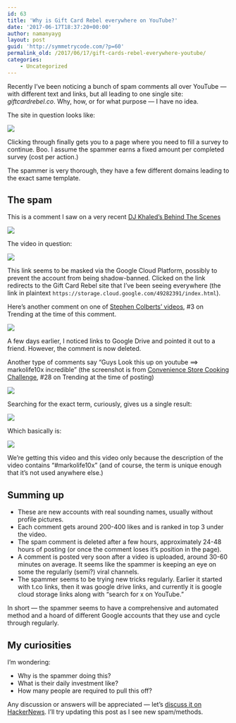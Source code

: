 ```yaml
---
id: 63
title: 'Why is Gift Card Rebel everywhere on YouTube?'
date: '2017-06-17T18:37:20+00:00'
author: namanyayg
layout: post
guid: 'http://symmetrycode.com/?p=60'
permalink_old: /2017/06/17/gift-cards-rebel-everywhere-youtube/
categories:
    - Uncategorized
---
```


Recently I’ve been noticing a bunch of spam comments all over YouTube — with different text and links, but all leading to one single site: *giftcardrebel.co*. Why, how, or for what purpose — I have no idea.

The site in question looks like:

![](/content/images/2017/06/4rjhV5U-1-.png)

Clicking through finally gets you to a page where you need to fill a survey to continue. Boo. I assume the spammer earns a fixed amount per completed survey (cost per action.)

The spammer is very thorough, they have a few different domains leading to the exact same template.

## The spam

This is a comment I saw on a very recent [DJ Khaled’s Behind The Scenes](http://i.imgur.com/f9VevEK.png)

![](/content/images/2017/06/f9VevEK-1-.png)

The video in question:

![](/content/images/2017/06/kmwn4Px-1-.png)

This link seems to be masked via the Google Cloud Platform, possibly to prevent the account from being shadow-banned. Clicked on the link redirects to the Gift Card Rebel site that I’ve been seeing everywhere (the link in plaintext `https://storage.cloud.google.com/49282391/index.html`).

Here’s another comment on one of [Stephen Colberts’ videos](https://www.youtube.com/watch?v=bWiH45VOM3o), #3 on Trending at the time of this comment.

![](/content/images/2017/06/MHcwSnx-1-.png)

A few days earlier, I noticed links to Google Drive and pointed it out to a friend. However, the comment is now deleted.

Another type of comments say “Guys Look this up on youtube ==&gt; markolife10x incredible﻿” (the screenshot is from [Convenience Store Cooking Challenge](https://www.youtube.com/watch?v=kL2RRy_eYW0), #28 on Trending at the time of posting)

![](/content/images/2017/06/0S1Y9Eq-1-.png)

Searching for the exact term, curiously, gives us a single result:

![](/content/images/2017/06/prElVkN-1-.png)

Which basically is:

![](/content/images/2017/06/AjRsC0V-1-.png)

We’re getting this video and this video only because the description of the video contains “#markolife10x” (and of course, the term is unique enough that it’s not used anywhere else.)

## Summing up

- These are new accounts with real sounding names, usually without profile pictures.
- Each comment gets around 200-400 likes and is ranked in top 3 under the video.
- The spam comment is deleted after a few hours, approximately 24-48 hours of posting (or once the comment loses it’s position in the page).
- A comment is posted very soon after a video is uploaded, around 30-60 minutes on average. It seems like the spammer is keeping an eye on some the regularly (semi?) viral channels.
- The spammer seems to be trying new tricks regularly. Earlier it started with t.co links, then it was google drive links, and currently it is google cloud storage links along with “search for x on YouTube.”

In short — the spammer seems to have a comprehensive and automated method and a hoard of different Google accounts that they use and cycle through regularly.

## My curiosities

I’m wondering:

- Why is the spammer doing this?
- What is their daily investment like?
- How many people are required to pull this off?

Any discussion or answers will be appreciated — let’s [discuss it on HackerNews](https://news.ycombinator.com/item?id=14578306). I’ll try updating this post as I see new spam/methods.
